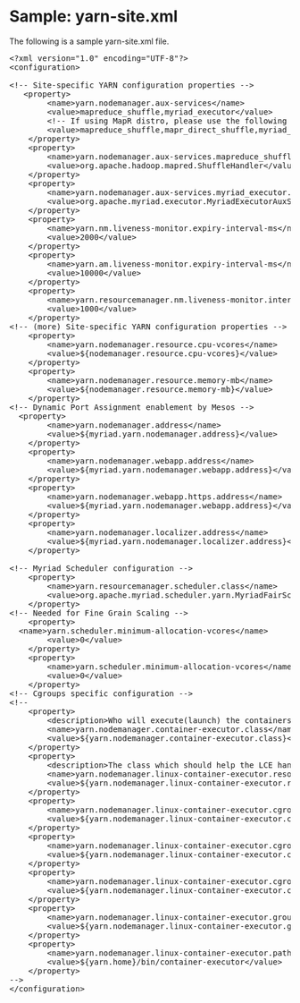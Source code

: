 # Sample: yarn-site.xml

The following is a sample yarn-site.xml file.



<pre>
&lt;?xml version="1.0" encoding="UTF-8"?>
&lt;configuration>
 
&lt;!-- Site-specific YARN configuration properties -->
   &ltproperty>
        &lt;name>yarn.nodemanager.aux-services&lt;/name>
        &lt;value>mapreduce_shuffle,myriad_executor&lt;/value>
        &lt;!-- If using MapR distro, please use the following value:
        &lt;value>mapreduce_shuffle,mapr_direct_shuffle,myriad_executor&lt;/value> -->
    &lt;/property>
    &lt;property>
        &lt;name>yarn.nodemanager.aux-services.mapreduce_shuffle.class&lt;/name>
        &lt;value>org.apache.hadoop.mapred.ShuffleHandler&lt;/value>
    &lt;/property>
    &lt;property>
        &lt;name>yarn.nodemanager.aux-services.myriad_executor.class&lt;/name>
        &lt;value>org.apache.myriad.executor.MyriadExecutorAuxService&lt;/value>
    &lt;/property>
    &lt;property>
        &lt;name>yarn.nm.liveness-monitor.expiry-interval-ms&lt;/name>
        &lt;value>2000&lt;/value>
    &lt;/property>
    &lt;property>
        &lt;name>yarn.am.liveness-monitor.expiry-interval-ms&lt;/name>
        &lt;value>10000&lt;/value>
    &lt;/property>
    &lt;property>
        &lt;name>yarn.resourcemanager.nm.liveness-monitor.interval-ms&lt;/name>
        &lt;value>1000&lt;/value>
    &lt;/property>
&lt;!-- (more) Site-specific YARN configuration properties -->
    &lt;property>
        &lt;name>yarn.nodemanager.resource.cpu-vcores&lt;/name>
        &lt;value>${nodemanager.resource.cpu-vcores}&lt;/value>
    &lt;/property>
    &lt;property>
        &lt;name>yarn.nodemanager.resource.memory-mb&lt;/name>
        &lt;value>${nodemanager.resource.memory-mb}&lt;/value>
    &lt;/property>
&lt;!-- Dynamic Port Assignment enablement by Mesos -->
  &lt;property>
        &lt;name>yarn.nodemanager.address&lt;/name>
        &lt;value>${myriad.yarn.nodemanager.address}&lt;/value>
    &lt;/property>
    &lt;property>
        &lt;name>yarn.nodemanager.webapp.address&lt;/name>
        &lt;value>${myriad.yarn.nodemanager.webapp.address}&lt;/value>
    &lt;/property>
    &lt;property>
        &lt;name>yarn.nodemanager.webapp.https.address&lt;/name>
        &lt;value>${myriad.yarn.nodemanager.webapp.address}&lt;/value>
    &lt;/property>
    &lt;property>
        &lt;name>yarn.nodemanager.localizer.address&lt;/name>
        &lt;value>${myriad.yarn.nodemanager.localizer.address}&lt;/value>
    &lt;/property>
 
&lt;!-- Myriad Scheduler configuration -->
    &lt;property>
        &lt;name>yarn.resourcemanager.scheduler.class&lt;/name>
        &lt;value>org.apache.myriad.scheduler.yarn.MyriadFairScheduler&lt;/value>
    &lt;/property>
&lt;!-- Needed for Fine Grain Scaling -->
    &lt;property>
  &lt;name>yarn.scheduler.minimum-allocation-vcores&lt;/name>
        &lt;value>0&lt;/value>
    &lt;/property>    
    &lt;property>
        &lt;name>yarn.scheduler.minimum-allocation-vcores&lt;/name>
        &lt;value>0&lt;/value>
    &lt;/property>
&lt;!-- Cgroups specific configuration -->
&lt;!--
    &lt;property>
        &lt;description>Who will execute(launch) the containers.&lt;/description>
        &lt;name>yarn.nodemanager.container-executor.class&lt;/name>
        &lt;value>${yarn.nodemanager.container-executor.class}&lt;/value>
    &lt;/property>
    &lt;property>
        &lt;description>The class which should help the LCE handle resources.&lt;/description>
        &lt;name>yarn.nodemanager.linux-container-executor.resources-handler.class&lt;/name>
        &lt;value>${yarn.nodemanager.linux-container-executor.resources-handler.class}&lt;/value>
    &lt;/property>
    &lt;property>
        &lt;name>yarn.nodemanager.linux-container-executor.cgroups.hierarchy&lt;/name>
        &lt;value>${yarn.nodemanager.linux-container-executor.cgroups.hierarchy}&lt;/value>
    &lt;/property>
    &lt;property>
        &lt;name>yarn.nodemanager.linux-container-executor.cgroups.mount&lt;/name>
        &lt;value>${yarn.nodemanager.linux-container-executor.cgroups.mount}&lt;/value>
    &lt;/property>
    &lt;property>
        &lt;name>yarn.nodemanager.linux-container-executor.cgroups.mount-path&lt;/name>
        &lt;value>${yarn.nodemanager.linux-container-executor.cgroups.mount-path}&lt;/value>
    &lt;/property>
    &lt;property>
        &lt;name>yarn.nodemanager.linux-container-executor.group&lt;/name>
        &lt;value>${yarn.nodemanager.linux-container-executor.group}&lt;/value>
    &lt;/property>
    &lt;property>
        &lt;name>yarn.nodemanager.linux-container-executor.path&lt;/name>
        &lt;value>${yarn.home}/bin/container-executor&lt;/value>
    &lt;/property>
-->
&lt;/configuration>
</pre>




